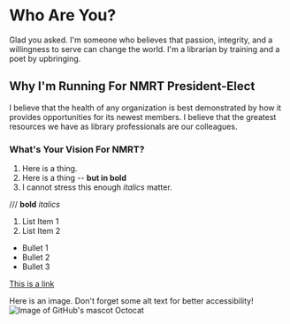 # Who Are You?
Glad you asked. I'm someone who believes that passion, integrity, and a willingness to serve can change the world. I'm a librarian by training and a poet by upbringing. 



## Why I'm Running For NMRT President-Elect
I believe that the health of any organization is best demonstrated by how it provides opportunities for its newest members. I believe that the greatest resources we have as library professionals are our colleagues. 

### What's Your Vision For NMRT?


1. Here is a thing.
2. Here is a thing -- **but in bold**
3. I cannot stress this enough *italics* matter.

///
**bold**
*italics*

1. List Item 1
2. List Item 2

* Bullet 1
* Bullet 2
* Bullet 3

[This is a link](https://google.com)

Here is an image. Don't forget some alt text for better accessibility!
![Image of GitHub's mascot Octocat](images/Octocat.png)
